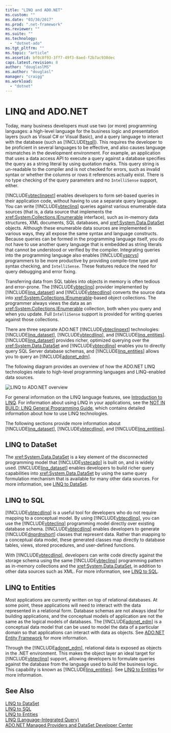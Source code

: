 ```yaml
---
title: "LINQ and ADO.NET"
ms.custom: ""
ms.date: "03/30/2017"
ms.prod: ".net-framework"
ms.reviewer: ""
ms.suite: ""
ms.technology: 
  - "dotnet-ado"
ms.tgt_pltfrm: ""
ms.topic: "article"
ms.assetid: bf0c8f93-3ff7-49f3-8aed-f2b7ac938dec
caps.latest.revision: 8
author: "douglaslMS"
ms.author: "douglasl"
manager: "craigg"
ms.workload: 
  - "dotnet"
---
```

# LINQ and ADO.NET
Today, many business developers must use two (or more) programming languages: a high-level language for the business logic and presentation layers (such as Visual C# or Visual Basic), and a query language to interact with the database (such as [!INCLUDE[tsql](../../../../includes/tsql-md.md)]). This requires the developer to be proficient in several languages to be effective, and also causes language mismatches in the development environment. For example, an application that uses a data access API to execute a query against a database specifies the query as a string literal by using quotation marks. This query string is un-readable to the compiler and is not checked for errors, such as invalid syntax or whether the columns or rows it references actually exist. There is no type checking of the query parameters and no `IntelliSense` support, either.  
  
 [!INCLUDE[vbteclinqext](../../../../includes/vbteclinqext-md.md)] enables developers to form set-based queries in their application code, without having to use a separate query language. You can write [!INCLUDE[vbteclinq](../../../../includes/vbteclinq-md.md)] queries against various enumerable data sources (that is, a data source that implements the <xref:System.Collections.IEnumerable> interface), such as in-memory data structures, XML documents, SQL databases, and <xref:System.Data.DataSet> objects. Although these enumerable data sources are implemented in various ways, they all expose the same syntax and language constructs. Because queries can be formed in the programming language itself, you do not have to use another query language that is embedded as string literals that cannot be understood or verified by the compiler. Integrating queries into the programming language also enables [!INCLUDE[vsprvs](../../../../includes/vsprvs-md.md)] programmers to be more productive by providing compile-time type and syntax checking, and `IntelliSense`. These features reduce the need for query debugging and error fixing.  
  
 Transferring data from SQL tables into objects in memory is often tedious and error-prone. The [!INCLUDE[vbteclinq](../../../../includes/vbteclinq-md.md)] provider implemented by [!INCLUDE[linq_dataset](../../../../includes/linq-dataset-md.md)] and [!INCLUDE[vbtecdlinq](../../../../includes/vbtecdlinq-md.md)] converts the source data into <xref:System.Collections.IEnumerable>-based object collections. The programmer always views the data as an <xref:System.Collections.IEnumerable> collection, both when you query and when you update. Full `IntelliSense` support is provided for writing queries against those collections.  
  
 There are three separate ADO.NET [!INCLUDE[vbteclinqext](../../../../includes/vbteclinqext-md.md)] technologies: [!INCLUDE[linq_dataset](../../../../includes/linq-dataset-md.md)], [!INCLUDE[vbtecdlinq](../../../../includes/vbtecdlinq-md.md)], and [!INCLUDE[linq_entities](../../../../includes/linq-entities-md.md)]. [!INCLUDE[linq_dataset](../../../../includes/linq-dataset-md.md)] provides richer, optimized querying over the <xref:System.Data.DataSet> and [!INCLUDE[vbtecdlinq](../../../../includes/vbtecdlinq-md.md)] enables you to directly query SQL Server database schemas, and [!INCLUDE[linq_entities](../../../../includes/linq-entities-md.md)] allows you to query an [!INCLUDE[adonet_edm](../../../../includes/adonet-edm-md.md)].  
  
 The following diagram provides an overview of how the ADO.NET LINQ technologies relate to high-level programming languages and LINQ-enabled data sources.  
  
 ![LINQ to ADO.NET overview](../../../../docs/framework/data/adonet/media/dpue-linqtoadonetoverview-bpuedev11.gif "DPUE_LinqToAdoNetOverview_bpuedev11")  
  
 For general information on the LINQ language features, see [Introduction to LINQ](http://msdn.microsoft.com/library/24dddf19-12a0-4707-a4bc-eba4fa7f219e). For information about using LINQ in your applications, see the [NOT IN BUILD: LINQ General Programming Guide](http://msdn.microsoft.com/library/609c7a6b-cbdd-429d-99f3-78d13d3bc049), which contains detailed information about how to use LINQ technologies.  
  
 The following sections provide more information about [!INCLUDE[linq_dataset](../../../../includes/linq-dataset-md.md)], [!INCLUDE[vbtecdlinq](../../../../includes/vbtecdlinq-md.md)], and [!INCLUDE[linq_entities](../../../../includes/linq-entities-md.md)].  
  
## LINQ to DataSet  
 The <xref:System.Data.DataSet> is a key element of the disconnected programming model that [!INCLUDE[vstecado](../../../../includes/vstecado-md.md)] is built on, and is widely used. [!INCLUDE[linq_dataset](../../../../includes/linq-dataset-md.md)] enables developers to build richer query capabilities into <xref:System.Data.DataSet> by using the same query formulation mechanism that is available for many other data sources. For more information, see [LINQ to DataSet](../../../../docs/framework/data/adonet/linq-to-dataset.md).  
  
## LINQ to SQL  
 [!INCLUDE[vbtecdlinq](../../../../includes/vbtecdlinq-md.md)] is a useful tool for developers who do not require mapping to a conceptual model. By using [!INCLUDE[vbtecdlinq](../../../../includes/vbtecdlinq-md.md)], you can use the [!INCLUDE[vbteclinq](../../../../includes/vbteclinq-md.md)] programming model directly over existing database schema. [!INCLUDE[vbtecdlinq](../../../../includes/vbtecdlinq-md.md)] enables developers to generate [!INCLUDE[dnprdnshort](../../../../includes/dnprdnshort-md.md)] classes that represent data. Rather than mapping to a conceptual data model, these generated classes map directly to database tables, views, stored procedures, and user-defined functions.  
  
 With [!INCLUDE[vbtecdlinq](../../../../includes/vbtecdlinq-md.md)], developers can write code directly against the storage schema using the same [!INCLUDE[vbteclinq](../../../../includes/vbteclinq-md.md)] programming pattern as in-memory collections and the <xref:System.Data.DataSet>, in addition to other data sources such as XML. For more information, see [LINQ to SQL](../../../../docs/framework/data/adonet/sql/linq/index.md).  
  
## LINQ to Entities  
 Most applications are currently written on top of relational databases. At some point, these applications will need to interact with the data represented in a relational form. Database schemas are not always ideal for building applications, and the conceptual models of application are not the same as the logical models of databases. The [!INCLUDE[adonet_edm](../../../../includes/adonet-edm-md.md)] is a conceptual data model that can be used to model the data of a particular domain so that applications can interact with data as objects. See [ADO.NET Entity Framework](../../../../docs/framework/data/adonet/ef/index.md) for more information.  
  
 Through the [!INCLUDE[adonet_edm](../../../../includes/adonet-edm-md.md)], relational data is exposed as objects in the .NET environment. This makes the object layer an ideal target for [!INCLUDE[vbteclinq](../../../../includes/vbteclinq-md.md)] support, allowing developers to formulate queries against the database from the language used to build the business logic. This capability is known as [!INCLUDE[linq_entities](../../../../includes/linq-entities-md.md)]. See [LINQ to Entities](../../../../docs/framework/data/adonet/ef/language-reference/linq-to-entities.md) for more information.  
  
## See Also  
 [LINQ to DataSet](../../../../docs/framework/data/adonet/linq-to-dataset.md)  
 [LINQ to SQL](../../../../docs/framework/data/adonet/sql/linq/index.md)  
 [LINQ to Entities](../../../../docs/framework/data/adonet/ef/language-reference/linq-to-entities.md)  
 [LINQ (Language-Integrated Query)](http://msdn.microsoft.com/library/a73c4aec-5d15-4e98-b962-1274021ea93d)  
 [ADO.NET Managed Providers and DataSet Developer Center](http://go.microsoft.com/fwlink/?LinkId=217917)
